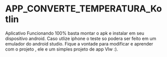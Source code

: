 # APP_CONVERTE_TEMPERATURA_Kotlin
Aplicativo Funcionando 100% basta montar o apk e instalar em seu dispositivo android. 
Caso utlize iphone o teste so podera ser feito em um emulador do android studio. 
Fique a vontade para modificar e aprender com o projeto , ele e um simples projeto de app Vlw :).
